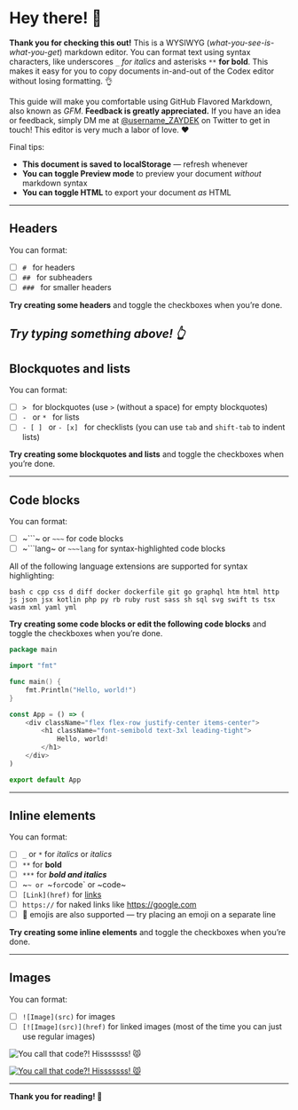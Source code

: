 # Hey there! 👋

**Thank you for checking this out!** This is a WYSIWYG (_what-you-see-is-what-you-get_) markdown editor. You can format text using syntax characters, like underscores `_` _for italics_ and asterisks `**` **for bold**. This makes it easy for you to copy documents in-and-out of the Codex editor without losing formatting. 👌

This guide will make you comfortable using GitHub Flavored Markdown, also known as _GFM_. **Feedback is greatly appreciated.** If you have an idea or feedback, simply DM me at [@username_ZAYDEK](https://twitter.com/username_ZAYDEK) on Twitter to get in touch! This editor is very much a labor of love. ❤️

Final tips:
- **This document is saved to localStorage** — refresh whenever
- **You can toggle Preview mode** to preview your document _without_ markdown syntax
- **You can toggle HTML** to export your document _as_ HTML

---

## Headers

You can format:
- [ ] `# ` for headers
- [ ] `## ` for subheaders
- [ ] `### ` for smaller headers

**Try creating some headers** and toggle the checkboxes when you’re done.






_Try typing something above! 👆_
---

## Blockquotes and lists

You can format:
- [ ] `> ` for blockquotes (use `>` (without a space) for empty blockquotes)
- [ ] `- ` or `* ` for lists
- [ ] `- [ ] ` or `- [x] ` for checklists (you can use `tab` and `shift-tab` to indent lists)

**Try creating some blockquotes and lists** and toggle the checkboxes when you’re done.






---

## Code blocks

You can format:
- [ ] ~```~ or `~~~` for code blocks
- [ ] ~```lang~ or `~~~lang` for syntax-highlighted code blocks

All of the following language extensions are supported for syntax highlighting:

```
bash c cpp css d diff docker dockerfile git go graphql htm html http js json jsx kotlin php py rb ruby rust sass sh sql svg swift ts tsx wasm xml yaml yml
```

**Try creating some code blocks or edit the following code blocks** and toggle the checkboxes when you’re done.

```main.go
package main

import "fmt"

func main() {
	fmt.Println("Hello, world!")
}
```

```App.js
const App = () => (
	<div className="flex flex-row justify-center items-center">
		<h1 className="font-semibold text-3xl leading-tight">
			Hello, world!
		</h1>
	</div>
)

export default App
```

---

## Inline elements

You can format:
- [ ] `_` or `*` for _italics_ or *italics*
- [ ] `**` for **bold**
- [ ] `***` for ***bold and italics***
- [ ] ~`~ or `~` for `code` or ~code~
- [ ] `[Link](href)` for [links](https://google.com)
- [ ] `https://` for naked links like https://google.com
- [ ] 🐶 emojis are also supported — try placing an emoji on a separate line

**Try creating some inline elements** and toggle the checkboxes when you’re done.






---

## Images

You can format:
- [ ] `![Image](src)` for images
- [ ] `[![Image](src)](href)` for linked images (most of the time you can just use regular images)

![You call that code?! _Hisssssss!_ 😾](https://media.giphy.com/media/VbnUQpnihPSIgIXuZv/giphy.gif)

[![You call that code?! _Hisssssss!_ 😾](https://media.giphy.com/media/VbnUQpnihPSIgIXuZv/giphy.gif)](https://media.giphy.com/media/VbnUQpnihPSIgIXuZv/giphy.gif)

---

**Thank you for reading! 🖖**

